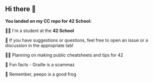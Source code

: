 ## Hi there 👋

**You landed on my CC repo for 42 School:**

🙋‍♀️ I'm a student at the **42 School**

🌈 If you have suggestions or questions, feel free to open an issue or a discussion in the appropriate tab!

👩‍💻 Planning on making public cheatsheets and tips for 42

🍿 Fun facts - Graille is a scammaz

🧙 Remember, peepo is a good frog
